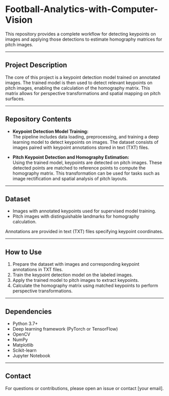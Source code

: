 # Football-Analytics-with-Computer-Vision

This repository provides a complete workflow for detecting keypoints on images and applying those detections to estimate homography matrices for pitch images.

---

## Project Description

The core of this project is a keypoint detection model trained on annotated images. The trained model is then used to detect relevant keypoints on pitch images, enabling the calculation of the homography matrix. This matrix allows for perspective transformations and spatial mapping on pitch surfaces.

---

## Repository Contents

- **Keypoint Detection Model Training:**  
  The pipeline includes data loading, preprocessing, and training a deep learning model to detect keypoints on images. The dataset consists of images paired with keypoint annotations stored in text (TXT) files.

- **Pitch Keypoint Detection and Homography Estimation:**  
  Using the trained model, keypoints are detected on pitch images. These detected points are matched to reference points to compute the homography matrix. This transformation can be used for tasks such as image rectification and spatial analysis of pitch layouts.

---

## Dataset

- Images with annotated keypoints used for supervised model training.  
- Pitch images with distinguishable landmarks for homography calculation.

Annotations are provided in text (TXT) files specifying keypoint coordinates.

---

## How to Use

1. Prepare the dataset with images and corresponding keypoint annotations in TXT files.  
2. Train the keypoint detection model on the labeled images.  
3. Apply the trained model to pitch images to extract keypoints.  
4. Calculate the homography matrix using matched keypoints to perform perspective transformations.

---

## Dependencies

- Python 3.7+  
- Deep learning framework (PyTorch or TensorFlow)  
- OpenCV  
- NumPy  
- Matplotlib  
- Scikit-learn  
- Jupyter Notebook



---

## Contact

For questions or contributions, please open an issue or contact [your email].

